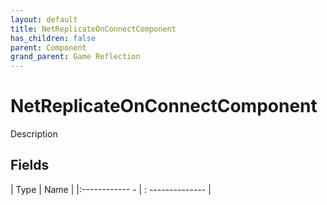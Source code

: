 ```yaml
---
layout: default
title: NetReplicateOnConnectComponent
has_children: false
parent: Component
grand_parent: Game Reflection
---
```

# NetReplicateOnConnectComponent
Description 

## Fields
| Type | Name |
|:------------ - | : -------------- |
